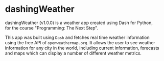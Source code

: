 # dashingWeather

dashingWeather (v1.0.0) is a weather app created using Dash for Python, for the course "Programming: The Next Step".

This app was built using `Dash` and fetches real time weather information using the free API of `openweathermap.org`. It allows the user to see weather information for any city in the world, including current information, forecasts and maps which can display a number of different weather metrics.
